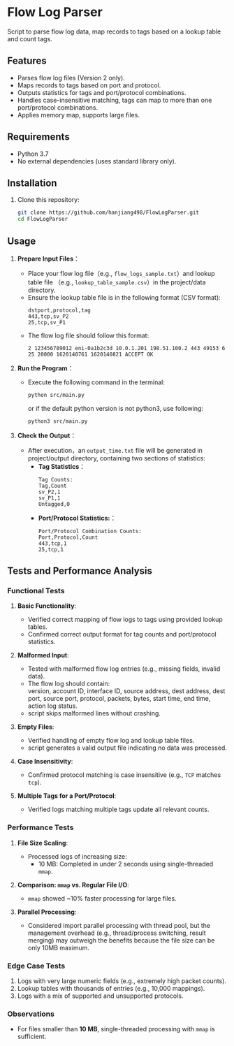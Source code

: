 # Flow Log Parser

Script to parse flow log data, map records to tags based on a lookup table and count tags.

## Features
- Parses flow log files (Version 2 only).
- Maps records to tags based on port and protocol.
- Outputs statistics for tags and port/protocol combinations.
- Handles case-insensitive matching, tags can map to more than one port/protocol combinations.
- Applies memory map, supports large files.

## Requirements
- Python 3.7
- No external dependencies (uses standard library only).

## Installation
1. Clone this repository:
   ```bash
   git clone https://github.com/hanjiang498/FlowLogParser.git
   cd FlowLogParser
    ```
   
## Usage

1. **Prepare Input Files**：
   - Place your flow log file（e.g., `flow_logs_sample.txt`）and lookup table file （e.g., `lookup_table_sample.csv`）in the project/data directory.
   - Ensure the lookup table file is in the following format (CSV format):
     ```csv
     dstport,protocol,tag
     443,tcp,sv_P2
     25,tcp,sv_P1
     ```
   - The flow log file should follow this format:
     ```
     2 123456789012 eni-0a1b2c3d 10.0.1.201 198.51.100.2 443 49153 6 25 20000 1620140761 1620140821 ACCEPT OK
     ```

2. **Run the Program**：
   - Execute the following command in the terminal:
     ```bash
     python src/main.py
     ```
     or if the default python version is not python3, use following:
     ```bash
     python3 src/main.py
     ```

3. **Check the Output**：
   - After execution，an `output_time.txt` file will be generated in project/output directory, containing two sections of statistics:
     - **Tag Statistics**：
       ```
       Tag Counts:
       Tag,Count
       sv_P2,1
       sv_P1,1
       Untagged,0
       ```
     - **Port/Protocol Statistics:**：
       ```
       Port/Protocol Combination Counts:
       Port,Protocol,Count
       443,tcp,1
       25,tcp,1
       ```
       
## Tests and Performance Analysis
### Functional Tests
1. **Basic Functionality**:
   - Verified correct mapping of flow logs to tags using provided lookup tables.
   - Confirmed correct output format for tag counts and port/protocol statistics.

2. **Malformed Input**:
   - Tested with malformed flow log entries (e.g., missing fields, invalid data).
   - The flow log should contain: <br> version, account ID, interface ID, source address, dest address, dest port, source port, protocol,  packets, bytes, start time, end time, action log status.
   - script skips malformed lines without crashing.

3. **Empty Files**:
   - Verified handling of empty flow log and lookup table files.
   - script generates a valid output file indicating no data was processed.

4. **Case Insensitivity**:
   - Confirmed protocol matching is case insensitive (e.g., `TCP` matches `tcp`).

5. **Multiple Tags for a Port/Protocol**:
   - Verified logs matching multiple tags update all relevant counts.

### Performance Tests
1. **File Size Scaling**:
   - Processed logs of increasing size:
     - 10 MB: Completed in under 2 seconds using single-threaded `mmap`.

2. **Comparison: `mmap` vs. Regular File I/O**:
   - `mmap` showed ~10% faster processing for large files.

3. **Parallel Processing**:
   - Considered import parallel processing with thread pool, but the management overhead (e.g., thread/process switching, result merging) may outweigh the benefits because the file size can be only 10MB maximum.

### Edge Case Tests
1. Logs with very large numeric fields (e.g., extremely high packet counts).
2. Lookup tables with thousands of entries (e.g., 10,000 mappings).
3. Logs with a mix of supported and unsupported protocols.

### Observations
- For files smaller than **10 MB**, single-threaded processing with `mmap` is sufficient.